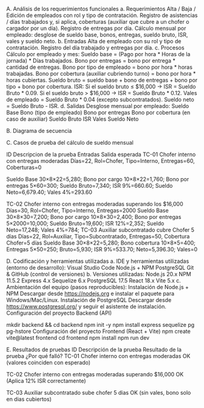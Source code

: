 A. Análisis de los requerimientos funcionales
a. Requerimientos
Alta / Baja / Edición de empleados con rol y tipo de contratación.
Registro de asistencias / días trabajados y, si aplica, coberturas (auxiliar que cubre a un chofer o cargador por un día).
Registro de entregas por día.
Cálculo mensual por empleado: desglose de sueldo base, bonos, entregas, sueldo bruto, ISR, vales y sueldo neto.
b. Entradas
Alta de empleado con su rol y tipo de contratación.
Registro del día trabajado y entregas por día.
c. Procesos
 Cálculo por empleado y mes:
Sueldo base = (Pago por hora * Horas de la jornada) * Días trabajados.
Bono por entregas = bono por entrega * cantidad de entregas.
Bono por tipo de empleado = bono por hora * horas trabajadas.
Bono por cobertura (auxiliar cubriendo turno) = bono por hora * horas cubiertas.
Sueldo bruto = sueldo base + bono de entregas + bono por tipo + bono por cobertura.
ISR:
Si el sueldo bruto ≤ $16,000 → ISR = Sueldo Bruto * 0.09.
Si el sueldo bruto > $16,000 → ISR = Sueldo Bruto * 0.12.
Vales de empleado = Sueldo Bruto * 0.04 (excepto subcontratados).
Sueldo neto = Sueldo Bruto - ISR.
d. Salidas
 Desglose mensual por empleado:
Sueldo Base
Bono (tipo de empleado)
Bono por entregas
Bono por cobertura (en caso de auxiliar)
Sueldo Bruto
ISR
Vales
Sueldo Neto




B. Diagrama de secuencia


C. Casos de prueba del cálculo de sueldo mensual

ID
Descripcion de la prueba
Entradas
Salida esperada
TC-01 
Chofer interno
con entregas
moderadas
Días=22,
Rol=Chofer,
Tipo=Interno,
Entregas=60,
Coberturas=0


Sueldo Base
30×8×22=5,280;
Bono por cargo
10×8×22=1,760;
Bono por entregas
5×60=300;
Sueldo Bruto=7,340;
ISR 9%=660.60;
Sueldo Neto=6,679.40;
Vales 4%=293.60


TC-02 
Chofer interno
con entregas
moderadas
superando los
$16,000
Días=30,
Rol=Chofer,
Tipo=Interno,
Entregas=2000
Sueldo Base
30×8×30=7,200;
Bono por cargo
10×8×30=2,400;
Bono por entregas
5×2000=10,000;
Sueldo Bruto=19,600;
ISR 12%=2,352;
Sueldo Neto=17,248;
Vales 4%=784;
TC-03 
Auxiliar
subcontratado
cubre Chofer 5
días
Días=22,
Rol=Auxiliar,
Tipo=Subcontratado,
Entregas=50,
Cobertura Chofer=5
días
Sueldo Base
30×8×22=5,280;
Bono cobertura
10×8×5=400;
Entregas 5×50=250;
Bruto=5,930;
ISR 9%=533.70;
Neto=5,396.30;
Vales=0


D. Codificación y herramientas utilizadas
a. IDE y herramientas utilizadas (entorno de desarrollo):
Visual Studio Code
Node.js + NPM
PostgreSQL
Git & GitHub (control de versiones)
b. Versiones utilizadas:
Node.js 20.x
NPM 11.5.2
Express 4.x
Sequelize 6.x
PostgreSQL 17.5
React 18.x
Vite 5.x
c. Ambientación del equipo (pasos reproducibles):
Instalación de Node.js + NPM
Descargar desde https://nodejs.org e instalar el paquete para Windows/Mac/Linux.
Instalación de PostgreSQL
Descargar desde https://www.postgresql.org/ y seguir el asistente de instalación.
Configuración del proyecto Backend (API)

 mkdir backend && cd backend
npm init -y
npm install express sequelize pg pg-hstore
Configuración del proyecto Frontend (React + Vite)
 npm create vite@latest frontend
cd frontend
npm install
npm run dev

E. Resultados de pruebas
ID
Descripción de la prueba
Resultado de la prueba
¿Por qué falló?
TC-01
Chofer interno con entregas moderadas
OK (valores coinciden con esperado)


TC-02
Chofer interno con entregas moderadas superando $16,000
OK (Aplica 12% ISR correctamente)


TC-03
Auxiliar subcontratado sube chofer 5 dias
OK (sin vales, bono solo en dias cubiertos)




